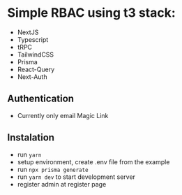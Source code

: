 # Simple RBAC using t3 stack:

- NextJS
- Typescript
- tRPC
- TailwindCSS
- Prisma
- React-Query
- Next-Auth

## Authentication

- Currently only email Magic Link

## Instalation

- run `yarn`
- setup environment, create .env file from the example
- run `npx prisma generate`
- run `yarn dev` to start development server
- register admin at register page
